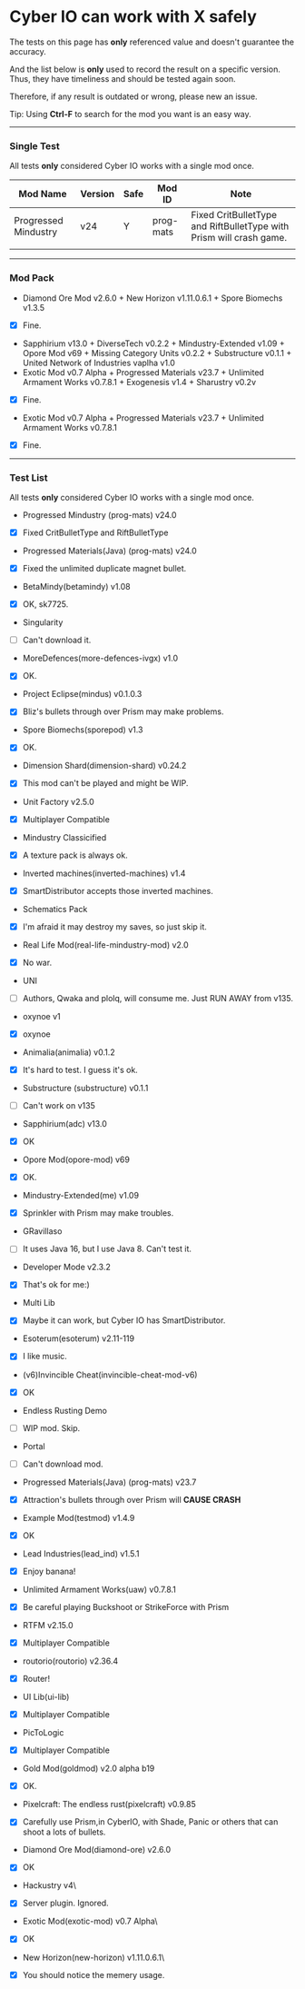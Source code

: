 # Cyber IO can work with X safely

The tests on this page has **only** referenced value and doesn't guarantee the accuracy.

And the list below is **only** used to record the result on a specific version. Thus, they have timeliness and should be
tested again soon.

Therefore, if any result is outdated or wrong, please new an issue.

Tip: Using **Ctrl-F** to search for the mod you want is an easy way.

---

### Single Test

All tests **only** considered Cyber IO works with a single mod once.

| Mod Name             | Version | Safe | Mod ID    | Note                                                                |
|----------------------|---------|------|-----------|---------------------------------------------------------------------|
| Progressed Mindustry | v24     | Y    | prog-mats | Fixed CritBulletType and RiftBulletType with Prism will crash game. |
|                      |         |      |           |                                                                     |

---

### Mod Pack

- Diamond Ore Mod v2.6.0 + New Horizon v1.11.0.6.1 + Spore Biomechs v1.3.5

- [X]  Fine.

- Sapphirium v13.0 + DiverseTech v0.2.2 + Mindustry-Extended v1.09 + Opore Mod v69 + Missing Category Units v0.2.2 +
  Substructure v0.1.1 + United Network of Industries vaplha v1.0
- Exotic Mod v0.7 Alpha + Progressed Materials v23.7 + Unlimited Armament Works v0.7.8.1 + Exogenesis v1.4 + Sharustry
  v0.2v

- [X]  Fine.

- Exotic Mod v0.7 Alpha + Progressed Materials v23.7 + Unlimited Armament Works v0.7.8.1

- [X]  Fine.

---

### Test List

All tests **only** considered Cyber IO works with a single mod once.

- Progressed Mindustry (prog-mats) v24.0

- [X]  Fixed CritBulletType and RiftBulletType

- Progressed Materials(Java) (prog-mats) v24.0

- [X]  Fixed the unlimited duplicate magnet bullet.

- BetaMindy(betamindy) v1.08

- [X]  OK, sk7725.

- Singularity

- [ ]  Can't download it.

- MoreDefences(more-defences-ivgx) v1.0

- [X]  OK.

- Project Eclipse(mindus) v0.1.0.3

- [X]  Bliz's bullets through over Prism may make problems.

- Spore Biomechs(sporepod) v1.3

- [X]  OK.

- Dimension Shard(dimension-shard) v0.24.2

- [X]  This mod can't be played and might be WIP.

- Unit Factory v2.5.0

- [X]  Multiplayer Compatible

- Mindustry Classicified

- [X]  A texture pack is always ok.

- Inverted machines(inverted-machines) v1.4

- [X]  SmartDistributor accepts those inverted machines.

- Schematics Pack

- [X]  I'm afraid it may destroy my saves, so just skip it.

- Real Life Mod(real-life-mindustry-mod) v2.0

- [X]  No war.

- UNI

- [ ]  Authors, Qwaka and plolq, will consume me. Just RUN AWAY from v135.

- oxynoe v1

- [X]  oxynoe

- Animalia(animalia) v0.1.2

- [X]  It's hard to test. I guess it's ok.

- Substructure (substructure) v0.1.1

- [ ]  Can't work on v135

- Sapphirium(adc) v13.0

- [X]  OK

- Opore Mod(opore-mod) v69

- [X]  OK.

- Mindustry-Extended(me) v1.09

- [X]  Sprinkler with Prism may make troubles.

- GRavillaso

- [ ]  It uses Java 16, but I use Java 8. Can't test it.

- Developer Mode v2.3.2

- [X]  That's ok for me:)

- Multi Lib

- [X]  Maybe it can work, but Cyber IO has SmartDistributor.

- Esoterum(esoterum) v2.11-119

- [X]  I like music.

- (v6)Invincible Cheat(invincible-cheat-mod-v6)

- [X]  OK

- Endless Rusting Demo

- [ ]  WIP mod. Skip.

- Portal

- [ ]  Can't download mod.

- Progressed Materials(Java) (prog-mats) v23.7

- [X]  Attraction's bullets through over Prism will **CAUSE CRASH**

- Example Mod(testmod) v1.4.9

- [X]  OK

- Lead Industries(lead_ind) v1.5.1

- [X]  Enjoy banana!

- Unlimited Armament Works(uaw) v0.7.8.1

- [X]  Be careful playing Buckshoot or StrikeForce with Prism

- RTFM v2.15.0

- [X]  Multiplayer Compatible

- routorio(routorio) v2.36.4

- [X]  Router!

- UI Lib(ui-lib)

- [X]  Multiplayer Compatible

- PicToLogic

- [X]  Multiplayer Compatible

- Gold Mod(goldmod) v2.0 alpha b19

- [X]  OK.

- Pixelcraft: The endless rust(pixelcraft) v0.9.85

- [X]  Carefully use Prism,in CyberIO, with Shade, Panic or others that can shoot a lots of bullets.

- Diamond Ore Mod(diamond-ore) v2.6.0

- [X]  OK

- Hackustry v4\

- [X]  Server plugin. Ignored.

- Exotic Mod(exotic-mod) v0.7 Alpha\

- [X]  OK

- New Horizon(new-horizon) v1.11.0.6.1\

- [X]  You should notice the memery usage.
